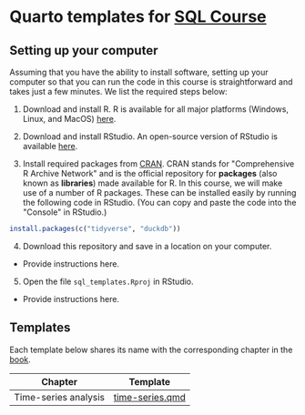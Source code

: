 # Quarto templates for [SQL Course](https://iangow.github.io/sql_book/)

## Setting up your computer

Assuming that you have the ability to install software, setting up your computer so that you can run the code in this course is straightforward and takes just a few minutes.
We list the required steps below:

1. Download and install R.
R is available for all major platforms (Windows, Linux, and MacOS) [here](https://cloud.r-project.org).

2. Download and install RStudio. 
An open-source version of RStudio is available [here](https://www.rstudio.com/products/rstudio/download/#download).

3. Install required packages from [CRAN](https://cran.r-project.org).
CRAN stands for "Comprehensive R Archive Network" and is the official repository for **packages** (also known as **libraries**) made available for R.
  In this course, we will make use of a number of R packages.
  These can be installed easily by running the following code in RStudio. 
  (You can copy and paste the code into the "Console" in RStudio.)

``` r
install.packages(c("tidyverse", "duckdb"))
```

4. Download this repository and save in a location on your computer.

  - Provide instructions here.

5. Open the file `sql_templates.Rproj` in RStudio.

  - Provide instructions here.

## Templates

Each template below shares its name with the corresponding chapter in the [book](https://iangow.github.io/sql_book/).

| Chapter | Template 
|---------|---------------------|
| Time-series analysis | [time-series.qmd](https://raw.githubusercontent.com/iangow/far_templates/main/time-series.qmd) |